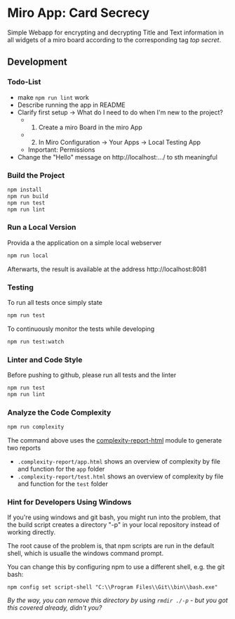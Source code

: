 # Miro App: Card Secrecy

Simple Webapp for encrypting and decrypting Title and Text information in all widgets of a miro board according to the  corresponding tag _top secret_.

## Development

### Todo-List

- make `npm run lint` work
- Describe running the app in README
- Clarify first setup -> What do I need to do when I'm new to the project?
  - 1) Create a miro Board in the miro App
  - 2) In Miro Configuration -> Your Apps -> Local Testing App
  - Important: Permissions
- Change the "Hello" message on http://localhost:.../ to sth meaningful

### Build the Project

```sh
npm install
npm run build
npm run test
npm run lint
```


### Run a Local Version
Provida a the application on a simple local webserver

```sh
npm run local
```

Afterwarts, the result is available at the address http://localhost:8081


### Testing

To run all tests once simply state 
```sh
npm run test
```

To continuously monitor the tests while developing

```sh
npm run test:watch
```

### Linter and Code Style

Before pushing to github, please run all tests and the linter

```sh
npm run test
npm run lint
```

### Analyze the Code Complexity

```sh
npm run complexity
```

The command above uses the [complexity-report-html](https://github.com/igneel64/complexity-report-html) module to generate two reports

- `.complexity-report/app.html` shows an overview of complexity by file and function for the `app` folder
- `.complexity-report/test.html` shows an overview of complexity by file and function for the `test` folder


### Hint for Developers Using Windows

If you're using windows and git bash, you might run into the problem, that the build script creates a directory "-p" in your local repository instead of working directly.

The root cause of the problem is, that npm scripts are run in the default shell, which is usualle the windows command prompt.

You can change this by configuring npm to use a different shell, e.g. the git bash:

```
npm config set script-shell "C:\\Program Files\\Git\\bin\\bash.exe"
```

*By the way, you can remove this directory by using ```rmdir ./-p``` - but you got this covered already, didn't you?*